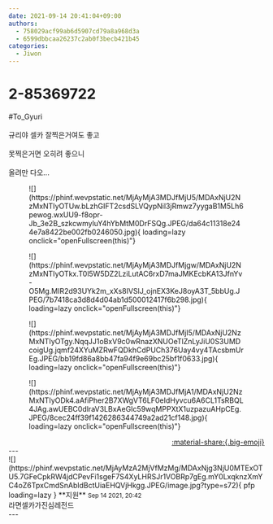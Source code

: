 ```yaml
---
date: 2021-09-14 20:41:04+09:00
authors:
  - 758029acf99ab6d5907cd79a8a968d3a
  - 6599dbbcaa26237c2ab0f3becb421b45
categories:
  - Jiwon
---
```


# 2-85369722

<div class="post-container" markdown="1">
<div class="content-container md-sidebar__scrollwrap" markdown="1">

\#To_Gyuri <br><br>규리야 셀카 잘찍은거여도 좋고<br><br>못찍은거면 오히려 좋으니<br><br>올려만 다오...
<figure markdown="1">
![](https://phinf.wevpstatic.net/MjAyMjA3MDJfMjU5/MDAxNjU2NzMxNTIyOTUw.bLzhGIFT2csdSLVQypNil3jRmwz7yygaB1M5Lh6pewog.wxUU9-f8opr-Jb_3e2B_szkcwmyluY4hYbMtM0DrFSQg.JPEG/da64c11318e244e7a8422be002fb0246050.jpg){ loading=lazy onclick="openFullscreen(this)"}
</figure>

<figure markdown="1">
![](https://phinf.wevpstatic.net/MjAyMjA3MDJfMjgw/MDAxNjU2NzMxNTIyOTkx.T0l5W5DZ2LziLutAC6rxD7maJMKEcbKA13JfnYv-O5Mg.MIR2d93UYk2m_xXs8IVSlJ_ojnEX3KeJ8oyA3T_5bbUg.JPEG/7b7418ca3d8d4d04ab1d500012417f6b298.jpg){ loading=lazy onclick="openFullscreen(this)"}
</figure>

<figure markdown="1">
![](https://phinf.wevpstatic.net/MjAyMjA3MDJfMjI5/MDAxNjU2NzMxNTIyOTgy.NqqJJ1oBxV9c0wRnazXNUOeTlZnLyJiU0S3UMDcoigUg.jqmf24XYuMZRwFQDkhCdPUCh376Uay4vy4TAcsbmUrEg.JPEG/bb19fd86a8bb47fa94f9e69bc25bf1f0633.jpg){ loading=lazy onclick="openFullscreen(this)"}
</figure>

<figure markdown="1">
![](https://phinf.wevpstatic.net/MjAyMjA3MDJfMjA1/MDAxNjU2NzMxNTIyODk4.aAfiPher2B7XWgVT6LF0eIdHyvcu6A6CL1TsRBQL4JAg.awUEBC0dlraV3LBxAeGIc59wqMPPXtX1uzpazuAHpCEg.JPEG/8cec24ff39f1426286344749a2ad21cf148.jpg){ loading=lazy onclick="openFullscreen(this)"}
</figure>


</div>
</div>

<div style="text-align: right;" markdown="1">
<a href="https://weverse.io/fromis9/fanpost/2-85369722" style="text-align: right;">:material-share:{.big-emoji}</a>
</div>
---

<div class="comments-container md-sidebar__scrollwrap" markdown="1">
<div class="comment" markdown="1">
<div class='id-container' markdown="1">
![](https://phinf.wevpstatic.net/MjAyMzA2MjVfMzMg/MDAxNjg3NjU0MTExOTU5.7GFeCpkRW4jdCPevFi1sgeF7S4XyLHRSJr1VOBRp7gEg.mY0LxqknzXmYC4oZ6TpxCmdSnAbldBctUiaEHQVjHkgg.JPEG/image.jpg?type=s72){ pfp loading=lazy }
**<span class="artist">지원</span>** <small>Sep 14 2021, 20:42</small><br>
</div>
<div class='comment-body' markdown="1">
라면셀카가진심레전드
</div>
</div>
</div>
---
